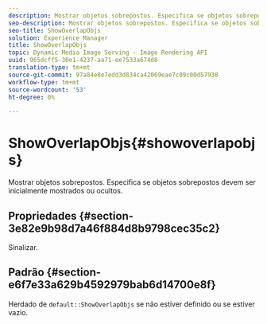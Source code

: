 ```yaml
---
description: Mostrar objetos sobrepostos. Especifica se objetos sobrepostos devem ser inicialmente mostrados ou ocultos.
seo-description: Mostrar objetos sobrepostos. Especifica se objetos sobrepostos devem ser inicialmente mostrados ou ocultos.
seo-title: ShowOverlapObjs
solution: Experience Manager
title: ShowOverlapObjs
topic: Dynamic Media Image Serving - Image Rendering API
uuid: 965dcff5-30e1-4237-aa71-ee7533a674d8
translation-type: tm+mt
source-git-commit: 97a84e8e7edd3d834ca42069eae7c09c00d57938
workflow-type: tm+mt
source-wordcount: '53'
ht-degree: 0%

---
```



# ShowOverlapObjs{#showoverlapobjs}

Mostrar objetos sobrepostos. Especifica se objetos sobrepostos devem ser inicialmente mostrados ou ocultos.

## Propriedades {#section-3e82e9b98d7a46f884d8b9798cec35c2}

Sinalizar.

## Padrão {#section-e6f7e33a629b4592979bab6d14700e8f}

Herdado de `default::ShowOverlapObjs` se não estiver definido ou se estiver vazio.
